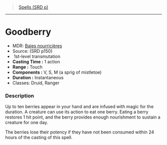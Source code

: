﻿---
!SpellItem
Name: Goodberry
AltName: '[Baies nourricières](hd_spells_baies_nourricieres.md)'
Type: transmutation
Level: 1
CastingTime: 1 action
Range: Touch
Components: V, S, M (a sprig of mistletoe)
Duration: Instantaneous
Classes: Druid, Ranger
Family: SpellVO
Source: (SRD p150)
Id: spells_vo.md#goodberry
ParentLink: spells_vo.md#spells-srd-p
ParentName: Spells (SRD p)
NameLevel: 1
Attributes: {}
---
> [Spells (SRD p)](srd_spells.md)

---

# Goodberry

- MDR: [Baies nourricières](hd_spells_baies_nourricieres.md)
- Source: (SRD p150)
-  1st-level transmutation
- **Casting Time :** 1 action
- **Range :** Touch
- **Components :** V, S, M (a sprig of mistletoe)
- **Duration :** Instantaneous
- Classes: Druid, Ranger

### Description

Up to ten berries appear in your hand and are infused with magic for the duration. A creature can use its action to eat one berry. Eating a berry restores 1 hit point, and the berry provides enough nourishment to sustain a creature for one day.

The berries lose their potency if they have not been consumed within 24 hours of the casting of this spell.

